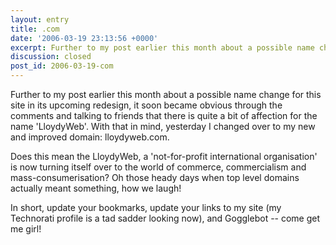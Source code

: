 ```yaml
---
layout: entry
title: .com
date: '2006-03-19 23:13:56 +0000'
excerpt: Further to my post earlier this month about a possible name change for this site in it's upcoming redesign, it soon became obvious through the comments and talking to friends that there is quite a bit of affection for the name 'LloydyWeb'.
discussion: closed
post_id: 2006-03-19-com
---
```

Further to my post earlier this month about a possible name change for this site in its upcoming redesign, it soon became obvious through the comments and talking to friends that there is quite a bit of affection for the name 'LloydyWeb'. With that in mind, yesterday I changed over to my new and improved domain: lloydyweb.com.

Does this mean the LloydyWeb, a 'not-for-profit international organisation' is now turning itself over to the world of commerce, commercialism and mass-consumerisation? Oh those heady days when top level domains actually meant something, how we laugh!

In short, update your bookmarks, update your links to my site (my Technorati profile is a tad sadder looking now), and Gogglebot -- come get me girl!